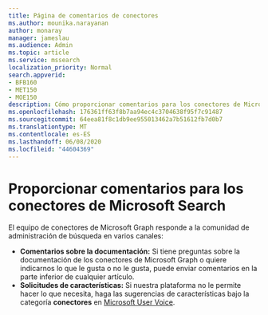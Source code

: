 ```yaml
---
title: Página de comentarios de conectores
ms.author: mounika.narayanan
author: monaray
manager: jameslau
ms.audience: Admin
ms.topic: article
ms.service: mssearch
localization_priority: Normal
search.appverid:
- BFB160
- MET150
- MOE150
description: Cómo proporcionar comentarios para los conectores de Microsoft Search
ms.openlocfilehash: 176361ff63f8b7aa94ec4c3704638f95f7c91487
ms.sourcegitcommit: 64eea81f8c1db9ee955013462a7b51612fb7d0b7
ms.translationtype: MT
ms.contentlocale: es-ES
ms.lasthandoff: 06/08/2020
ms.locfileid: "44604369"
---
```

# <a name="provide-feedback-for-microsoft-search-connectors"></a>Proporcionar comentarios para los conectores de Microsoft Search

El equipo de conectores de Microsoft Graph responde a la comunidad de administración de búsqueda en varios canales:

* **Comentarios sobre la documentación:** Si tiene preguntas sobre la documentación de los conectores de Microsoft Graph o quiere indicarnos lo que le gusta o no le gusta, puede enviar comentarios en la parte inferior de cualquier artículo.
* **Solicitudes de características:** Si nuestra plataforma no le permite hacer lo que necesita, haga las sugerencias de características bajo la categoría **conectores** en [Microsoft User Voice](https://microsoftsearch.uservoice.com/forums/926998-connectors).
